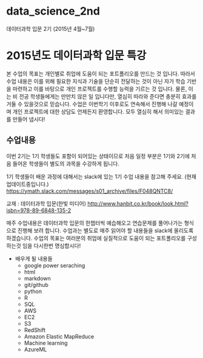 # data_science_2nd
데이터과학 입문 2기 (2015년 4월~7월)

2015년도 데이터과학 입문 특강
===================

본 수업의 목표는 개인별로 취업에 도움이 되는 포트폴리오를 만드는 것 입니다. 따라서 수업 내용은 이를 위해 필요한 지식과 기술을 단순히 전달하는 것이 아닌 자가 학습 기반을 마련하고 이를 바탕으로 개인 프로젝트를 수행할 능력을 기르는 것 입니다. 물론, 이는 비 전공 학생들에게는 만만치 않은 일 입니다만, 열심히 따라와 준다면 충분히 효과를 거둘 수 있을것으로 믿습니다. 수업은 이번학기 이후로도 연속해서 진행해 나갈 예정이며 개인 프로젝트에 대한 상담도 언제든지 환영합니다. 모두 열심히 해서 의미있는 결과를 만들어 냅시다!



수업내용
-------------

이번 2기는 1기 학생들도 포함이 되어있는 상태이므로 처음 일정 부분은 1기와 2기에 처음 들어온 학생들이 별도의 과목을 수강하게 됩니다.

1기 학생들이 배운 과정에 대해서는 slack에 있는 1기 수업 내용을 참고해 주세요.
(현재 업데이트중입니다.)
https://ymath.slack.com/messages/s01_archive/files/F048QNTC8/

교재 : 데이터과학 입문(한빛 미디어)
http://www.hanbit.co.kr/book/look.html?isbn=978-89-6848-135-2

매주 수업내용은 데이터과학 입문의 한챕터씩 예습해오고 연습문제를 풀어나가는 형식으로 진행해 보려 합니다. 
수업과는 별도로 매주 읽어야 할 내용들을 slack에 올리도록 하겠습니다. 수업의 목표는 여러분의 취업에 실질적으로 도움이 되는 포트폴리오를 구성하는것 임을 다시한번 명심합시다!

 - 배우게 될 내용들 
	 - google power seraching
     - html
     - markdown
     - git/github
     - python
     - R
     - SQL
     - AWS
	- EC2
	- S3
	- RedShift
	- Amazon Elastic MapReduce
     - Machine learning
	- AzureML

